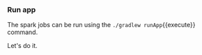 ### Run app
The spark jobs can be run using the `./gradlew runApp`{{execute}} command.

Let's do it.


